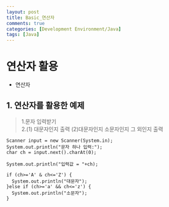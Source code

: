 ```yaml
---
layout: post
title: Basic_연산자
comments: true
categories: [Development Environment/Java]
tags: [Java]
---
```



# 연산자 활용

* 연산자

## 1. 연산자를 활용한 예제
> 1.문자 입력받기  
> 2.(1) 대문자인지 출력  (2)대문자인지 소문자인지 그 외인지 출력
```{.java}
Scanner input = new Scanner(System.in);
System.out.println("문자 하나 입력:");
char ch = input.next().charAt(0);

System.out.println("입력값 = "+ch);

if (ch>='A' & ch<='Z') {
  System.out.println("대문자");
}else if (ch>='a' && ch<='z') {
  System.out.println("소문자");
}
```
